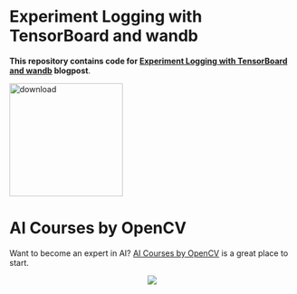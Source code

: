 # Experiment Logging with TensorBoard and wandb

**This repository contains code for [Experiment Logging with TensorBoard and wandb](https://www.learnopencv.com/experiment-logging-with-tensorboard-and-wandb) blogpost**.

[<img src="https://learnopencv.com/wp-content/uploads/2022/07/download-button-e1657285155454.png" alt="download" width="200">](https://www.dropbox.com/sh/9ewk7jot6xc0j9m/AAAM4WETND2ASruOO-zLYyefa?dl=1)

# AI Courses by OpenCV

Want to become an expert in AI? [AI Courses by OpenCV](https://opencv.org/courses/) is a great place to start. 

<a href="https://opencv.org/courses/">
<p align="center"> 
<img src="https://www.learnopencv.com/wp-content/uploads/2020/04/AI-Courses-By-OpenCV-Github.png">
</p>
</a>